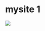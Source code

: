 # mysite 1
<img referrerpolicy="no-referrer-when-downgrade" src="https://static.scarf.sh/a.png?x-pxid=b1b4f636-6ab8-4fbd-9745-6de6aaa61c59" />
